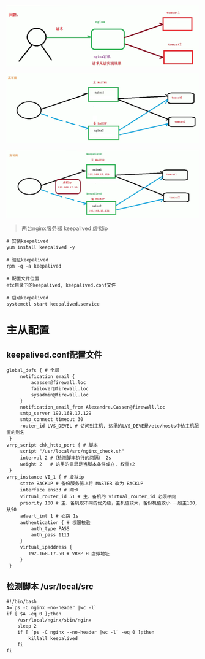 ![image-20211028003540600](images/image-20211028003540600.png)

![image-20211028002632011](images/image-20211028002632011.png)

![image-20211028002800059](images/image-20211028002800059.png)

> 两台nginx服务器	keepalived	虚拟ip



  

```shell
# 安装keepalived
yum install keepalived -y

# 验证keepalived
rpm -q -a keepalived

# 配置文件位置
etc目录下的keepalived, keepalived.conf文件

# 启动keepalived
systemctl start keepalived.service
```



# 主从配置

## keepalived.conf配置文件

```shell
global_defs { # 全局
     notification_email {
         acassen@firewall.loc 
         failover@firewall.loc 
         sysadmin@firewall.loc 
     } 
     notification_email_from Alexandre.Cassen@firewall.loc 
     smtp_server 192.168.17.129 
     smtp_connect_timeout 30 
 	 router_id LVS_DEVEL # 访问到主机, 这里的LVS_DEVE是/etc/hosts中给主机配置的别名
 } 
vrrp_script chk_http_port { # 脚本
     script "/usr/local/src/nginx_check.sh" 
     interval 2 #（检测脚本执行的间隔） 2s
     weight 2	# 这里的意思是当脚本条件成立, 权重+2
 } 
vrrp_instance VI_1 { # 虚拟ip
     state BACKUP # 备份服务器上将 MASTER 改为 BACKUP 
     interface ens33 # 网卡 
     virtual_router_id 51 # 主、备机的 virtual_router_id 必须相同 
     priority 100 # 主、备机取不同的优先级，主机值较大，备份机值较小 一般主100,从90
     advert_int 1 # 心跳 1s
     authentication { # 权限校验
         auth_type PASS 
         auth_pass 1111 
     } 
     virtual_ipaddress {
     	192.168.17.50 # VRRP H 虚拟地址
     } 
 }
```

## 检测脚本 /usr/local/src

```shell
#!/bin/bash
A=`ps -C nginx –no-header |wc -l`
if [ $A -eq 0 ];then
    /usr/local/nginx/sbin/nginx
    sleep 2
    if [ `ps -C nginx --no-header |wc -l` -eq 0 ];then
        killall keepalived
    fi
fi
```

